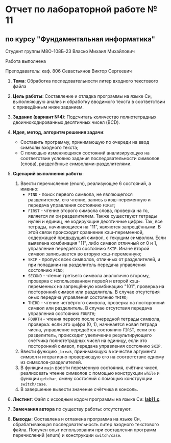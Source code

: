 # Отчет по лабораторной работе № 11
## по курсу "Фундаментальная информатика"

Студент группы М8О-108Б-23 Власко Михаил Михайлович

Работа выполнена

Преподаватель: каф. 806 Севастьянов Виктор Сергеевич

1. **Тема**: Обработка последовательности литер входного текстового файла
2. **Цель работы**: Составление и отладка программы на языке Си, выполняющую анализ и обработку вводимого текста в 
соответствии с приведённым ниже заданием.
3. **Задание (вариант №4)**: Подсчитать количество полнотетрадных двоичнокодированных десятичных чисел (BCD).

4. **Идея, метод, алгоритм решения задачи**:
    - Составить программу, принимающую по очереди на ввод символы входного текста;
    - С помощью изменяющихся состояний анализирующую на соответствие условию задания последовательности символов 
(слова), разделённые символами-разделителями.
5. **Сценарий выполнения работы**:
   1. Ввести перечисление (enum), реализующее 6 состояний, а именно:
      - ```FIND``` - поиск первого символа, не являющегося разделителем, его чтение, запись в кэш-переменную
и передача управления состоянию ```FIRST```;
      - ```FIRST``` - чтение второго символа слова, проверка на то, является ли он разделителем. Также существуют
тетрады нулей и единиц, не кодирующие десятичные цифры. Так, все тетрады, начинающиеся на "11", являются запрещёнными.
В этой связи происходит сравнение кэш-переменной, содержащей предыдущий символ, с текущим символом. Если выявлена
комбинация "11", либо символ отличный от 0 и 1, управление передаётся состоянию ```SKIP```. Иначе второй символ
записывается во вторую кэш-переменную;
      - ```SKIP``` - пропуск всех символов, отличных от разделителей, и при попадании на разделитель передача управления
состоянию ```FIND```;
      - ```SECOND``` - чтение третьего символа аналогично второму, проверка с использованием первой и второй 
кэш-переменных на запрещённую комбинацию "101", проверка на посторонний символ или разделитель. В случае отсутствия оных
передача управления состоянию ```THIRD```;
      - ```THIRD``` - чтение четвёртого символа, проверка на посторонний символ или разделитель. В случае отсутствия 
передача управления состоянию ```FOURTH```;
      - ```FOURTH``` - чтения первого после очередной тетрады символа, проверка: если это цифра (0, 1), начинается
новая тетрада числа, управление передаётся состоянию ```FIRST```, если это разделитель, происходит увеличение
результирующего счётчика полнотетрадных чисел на единицу, если это посторонний символ, передача управления состоянию
```SKIP```.
   2. Ввести функцию ```_break```, принимающую в качестве аргумента символ и итеративно проверяющую его на соответствие
одному из символов-разделителей.
   3. В функции ```main``` ввести переменную состояния, счётчик чисел, реализовать чтение символов с помощью конструкции 
```while``` и функции ```getchar```, смену состояний с помощью конструкции ```switch/case```.
   4. В завершение вывести значение счётчика в консоль.

6. **Листинг**:
Файл с исходным кодом программы на языке Си: **[lab11.c](lab11.c)**.

7. **Замечания автора** по существу работы: отсутствуют.

8. **Выводы**: Составлена и отлажена программа на языке Си, обрабатывающая последовательность литер входного текстового
файла. Получен опыт использования при составлении программ перечислений (enum) и конструкции ```switch/case```.
